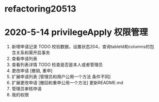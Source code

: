 # refactoring20513


# 2020-5-14 privilegeApply 权限管理
1. 新增申请记录  TODO 校验数据，设置状态204，查询tableId和columns的包含关系和需开启事务
2. 查看申请列表  
3. 查看列表详情  TODO 检查是否是本人或者管理员
4. 更改申请 [撤销, 重申] 
5. 扩展申请列表 [管理员和用户公用一个方法 条件不同]  
6. 扩展更改申请 [撤回和重申公用一个方法] 更新README.md
7. 管理员审核申请 
8. 我的权限